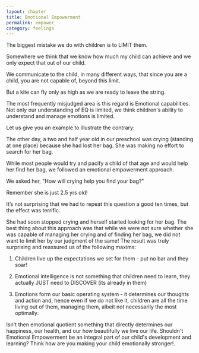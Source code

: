 ```yaml
---
layout: chapter
title: Emotional Empowerment
permalink: empower
category: feelings
---
```


The biggest mistake we do with children is to LIMIT them.

Somewhere we think that we know how much my child can achieve and we only expect that out of our child.

We communicate to the child, in many different ways, that since you are a child, you are not capable of, beyond this limit.

But a kite can fly only as high as we are ready to leave the string.

The most frequently misjudged area is this regard is Emotional capabilities. Not only our understanding of EQ is limited, we think children's ability to understand and manage emotions is limited.

Let us give you an example to illustrate the contrary:

The other day, a two and half year old in our preschool was crying (standing at one place) because she had lost her bag. She was making no effort to search for her bag.

While most people would try and pacify a child of that age and would help her find her bag, we followed an emotional empowerment approach.

We asked her, "How will crying help you find your bag?"

Remember she is just 2.5 yrs old!

It’s not surprising that we had to repeat this question a good ten times, but the effect was terrific.

She had soon stopped crying and herself started looking for her bag. The best thing about this approach was that while we were not sure whether she was capable of managing her crying and of finding her bag, we did not want to limit her by our judgment of the same! The result was truly surprising and reassured us of the following maxims:

1. Children live up the expectations we set for them - put no bar and they soar!

2. Emotional intelligence is not something that children need to learn, they actually JUST need to DISCOVER (its already in them)

3. Emotions form our basic operating system - it determines our thoughts and action and, hence even if we do not like it, children are all the time living out of them, managing them, albeit not necessarily the most optimally.

Isn't then emotional quotient something that directly determines our happiness, our health, and our how beautifully we live our life. Shouldn't Emotional Empowerment be an integral part of our child's development and learning? Think how are you making your child emotionally stronger!.